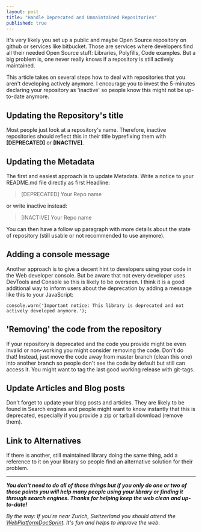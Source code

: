 ```yaml
---
layout: post
title: "Handle Deprecated and Unmaintained Repositories"
published: true
---
```


It's very likely you set up a public and maybe Open Source repository on github or services like bitbucket. Those are services where developers find all their needed Open Source stuff: Libraries, Polyfills, Code examples. But a big problem is, one never really knows if a repository is still actively maintained.

This article takes on several steps how to deal with repositories that you aren't developing actively anymore. I encourage you to invest the 5-minutes declaring your repository as 'inactive' so people know this might not be up-to-date anymore.

## Updating the Repository's title

Most people just look at a repository's name. Therefore, inactive repositories should reflect this in their title byprefixing them with **[DEPRECATED]** or **[INACTIVE]**.

## Updating the Metadata

The first and easiest approach is to update Metadata. Write a notice to your README.md file directly as first Headline:

> [DEPRECATED] Your Repo name

or write inactive instead:

> [INACTIVE] Your Repo name

You can then have a follow up paragraph with more details about the state of repository (still usable or not recommended to use anymore).

## Adding a console message

Another approach is to give a decent hint to developers using your code in the Web developer console. But be aware that not every developer uses DevTools and Console so this is likely to be overseen. I think it is a good additional way to inform users about the deprecation by adding a message like this to your JavaScript:

	console.warn('Important notice: This library is deprecated and not actively developed anymore.');

## 'Removing' the code from the repository

If your repository is deprecated and the code you provide might be even invalid or non-working you might consider removing the code. Don't do that! Instead, just move the code away from master branch (clean this one) into another branch so people don't see the code by default but still can access it. You might want to tag the last good working release with git-tags.

## Update Articles and Blog posts

Don't forget to update your blog posts and articles. They are likely to be found in Search engines and people might want to know instantly that this is deprecated, especially if you provide a zip or tarball download (remove them).

## Link to Alternatives

If there is another, still maintained library doing the same thing, add a reference to it on your library so people find an alternative solution for their problem.

----

_**You don't need to do all of those things but if you only do one or two of those points you will help many people using your library or finding it through search engines. Thanks for helping keep the web clean and up-to-date!**_

_By the way: If you're near Zurich, Switzerland you should attend the [WebPlatformDocSprint](http://lanyrd.com/2013/web-platform-doc-sprint-zurich/). It's fun and helps to improve the web._
